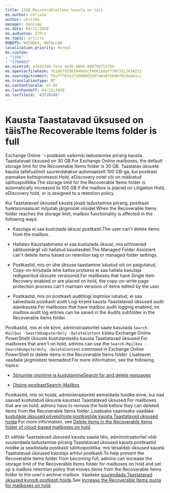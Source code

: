 ```yaml
---
title: 1336 RecoverableItems kausta on täis
ms.author: chrisda
author: chrisda
manager: dansimp
ms.date: 04/21/2020
ms.audience: ITPro
ms.topic: article
ROBOTS: NOINDEX, NOFOLLOW
localization_priority: Normal
ms.custom:
- "1336"
- "3700003"
ms.assetid: a3a923e8-fece-4a26-b8b6-00970d75275e
ms.openlocfilehash: fb10b792981040bdcf4661b8aff30733c2438212
ms.sourcegitcommit: 55eff703a17e500681d8fa6a87eb067019ade3cc
ms.translationtype: MT
ms.contentlocale: et-EE
ms.lasthandoff: 04/22/2020
ms.locfileid: "43720248"
---
```

# <a name="the-recoverable-items-folder-is-full"></a><span data-ttu-id="cd728-102">Kausta Taastatavad üksused on täis</span><span class="sxs-lookup"><span data-stu-id="cd728-102">The Recoverable Items folder is full</span></span>

<span data-ttu-id="cd728-103">Exchange Online ' i postkasti vaikimisi ladustamise piirang kausta Taastatavad üksused on 30 GB.</span><span class="sxs-lookup"><span data-stu-id="cd728-103">For Exchange Online mailboxes, the default storage limit for the Recoverable Items folder is 30 GB.</span></span> <span data-ttu-id="cd728-104">Taastatav üksuste kausta talletuslimiit suurendatakse automaatselt 100 GB-ga, kui postkast pannakse kohtuprotsessi Hold, eDiscovery ootel või on määratud säilituspoliitika.</span><span class="sxs-lookup"><span data-stu-id="cd728-104">The storage limit for the Recoverable Items folder is automatically increased to 100 GB if the mailbox is placed on Litigation Hold, eDiscovery hold, or is assigned to a retention policy.</span></span>

<span data-ttu-id="cd728-105">Kui Taastatavad üksused kausta jõuab ladustamise piirang, postkasti funktsionaalsust mõjutab järgmistel viisidel:</span><span class="sxs-lookup"><span data-stu-id="cd728-105">When the Recoverable Items folder reaches the storage limit, mailbox functionality is affected in the following ways:</span></span>

- <span data-ttu-id="cd728-106">Kasutaja ei saa kustutada üksusi postkasti.</span><span class="sxs-lookup"><span data-stu-id="cd728-106">The user can't delete items from the mailbox.</span></span>

- <span data-ttu-id="cd728-107">Hallatav Kaustaabimees ei saa kustutada üksusi, mis põhinevad säilitusmärgil või hallatud kaustasätel.</span><span class="sxs-lookup"><span data-stu-id="cd728-107">The Managed Folder Assistant can't delete items based on retention tag or managed folder settings.</span></span>

- <span data-ttu-id="cd728-108">Postkastid, mis on ühe üksuse taastamine lubatud või on paigutatud, Copy-on-kirjutada lehe kaitse protsess ei saa hallata kasutaja redigeeritud üksuste versioonid.</span><span class="sxs-lookup"><span data-stu-id="cd728-108">For mailboxes that have Single Item Recovery enabled or are placed on hold, the copy-on-write page protection process can't maintain versions of items edited by the user.</span></span>

- <span data-ttu-id="cd728-109">Postkastid, mis on postkasti auditilogi logimise lubatud, ei saa salvestada postkasti audit Logi kirjeid kausta Taastatavad üksused audit alamkausta.</span><span class="sxs-lookup"><span data-stu-id="cd728-109">For mailboxes that have mailbox audit logging enabled, no mailbox audit log entries can be saved in the Audits subfolder in the Recoverable Items folder.</span></span>

<span data-ttu-id="cd728-110">Postkastid, mis ei ole kinni, administraatoritel saate kasutada `Search-Mailbox -SearchDumpsterOnly -DeleteContent` käsku Exchange Online PowerShelli üksuste kustutamiseks kausta Taastatavad üksused.</span><span class="sxs-lookup"><span data-stu-id="cd728-110">For mailboxes that aren't on hold, admins can use the `Search-Mailbox -SearchDumpsterOnly -DeleteContent` command in Exchange Online PowerShell to delete items in the Recoverable Items folder.</span></span> <span data-ttu-id="cd728-111">Lisateavet vaadake järgmistest teemadest:</span><span class="sxs-lookup"><span data-stu-id="cd728-111">For more information, see the following topics:</span></span>

- [<span data-ttu-id="cd728-112">Sõnumite otsimine ja kustutamine</span><span class="sxs-lookup"><span data-stu-id="cd728-112">Search for and delete messages</span></span>](https://docs.microsoft.com/office365/securitycompliance/search-for-and-delete-messagesadmin-help)

- [<span data-ttu-id="cd728-113">Otsing-postkast</span><span class="sxs-lookup"><span data-stu-id="cd728-113">Search-Mailbox</span></span>](https://docs.microsoft.com/powershell/module/exchange/mailboxes/Search-Mailbox)

<span data-ttu-id="cd728-114">Postkastid, mis on hoida, administraatoritel eemaldada hoidke enne, kui nad saavad kustutatud üksuste kaustast Taastatavad üksused.</span><span class="sxs-lookup"><span data-stu-id="cd728-114">For mailboxes that are on hold, admins have to remove the hold before they can deleted items from the Recoverable Items folder.</span></span> <span data-ttu-id="cd728-115">Lisateabe saamiseks vaadake [kustutage üksused pilvepõhiste postkastide kausta Taastatavad üksused hoida](https://docs.microsoft.com/office365/securitycompliance/delete-items-in-the-recoverable-items-folder-of-mailboxes-on-hold).</span><span class="sxs-lookup"><span data-stu-id="cd728-115">For more information, see [Delete items in the Recoverable Items folder of cloud-based mailboxes on hold](https://docs.microsoft.com/office365/securitycompliance/delete-items-in-the-recoverable-items-folder-of-mailboxes-on-hold).</span></span>

<span data-ttu-id="cd728-116">Et vältida Taastatavad üksused kausta saada täis, administraatoritel võib suurendada ladustamise piirang Taastatavad üksused kausta postkastid hoidke ja seadistada postkasti säilituspoliitika, mis teisaldab üksused kausta Taastatavad üksused kasutaja arhiivi postkasti.</span><span class="sxs-lookup"><span data-stu-id="cd728-116">To help prevent the Recoverable Items folder from becoming full, admins can increase the storage limit of the Recoverable Items folder for mailboxes on hold and set up a mailbox retention policy that moves items from the Recoverable Items folder to the user's archive mailbox.</span></span> <span data-ttu-id="cd728-117">Vaadake [suurendada Taastatavad üksused kvoodi postkasti hoida](https://docs.microsoft.com/office365/securitycompliance/increase-the-recoverable-quota-for-mailboxes-on-hold).</span><span class="sxs-lookup"><span data-stu-id="cd728-117">See [Increase the Recoverable Items quota for mailboxes on hold](https://docs.microsoft.com/office365/securitycompliance/increase-the-recoverable-quota-for-mailboxes-on-hold).</span></span>
